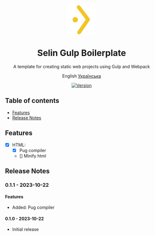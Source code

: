<div align="center"><img src="./logo.svg" alt="Vitejs logo" width="100" />

# Selin Gulp Boilerplate
A template for creating static web projects using Gulp and Webpack

English [Українська](/readme-ua.md)

[![Version](https://img.shields.io/badge/Version-0.1.1-blue.svg)](https://github.com/selincodes/)
</div>

## Table of contents
* [Features](#features)
* [Release Notes](#release-notes)

## Features
- [x] HTML:
	- [x] Pug compiler
	- [] Minify html

## Release Notes
### 0.1.1 - 2023-10-22
#### Features
* Added: Pug compiler
#### 0.1.0 - 2023-10-22
* Initial release
